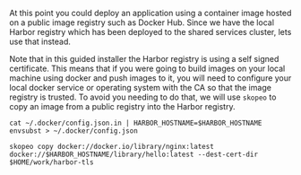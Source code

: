 At this point you could deploy an application using a container image hosted on a public image registry such as Docker Hub. Since we have the local Harbor registry which has been deployed to the shared services cluster, lets use that instead.

Note that in this guided installer the Harbor registry is using a self signed certificate. This means that if you were going to build images on your local machine using docker and push images to it, you will need to configure your local docker service or operating system with the CA so that the image registry is trusted. To avoid you needing to do that, we will use ``skopeo`` to copy an image from a public registry into the Harbor registry.

```execute-1
cat ~/.docker/config.json.in | HARBOR_HOSTNAME=$HARBOR_HOSTNAME envsubst > ~/.docker/config.json
```

```execute-1
skopeo copy docker://docker.io/library/nginx:latest docker://$HARBOR_HOSTNAME/library/hello:latest --dest-cert-dir $HOME/work/harbor-tls
```
